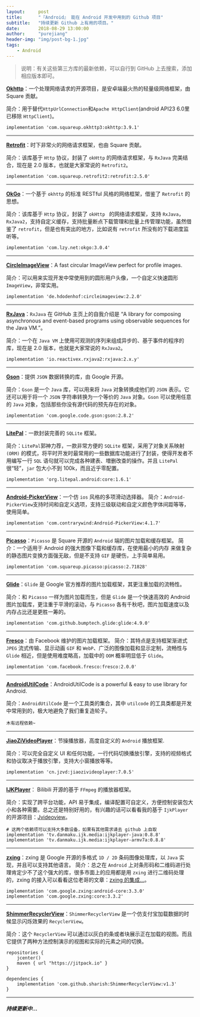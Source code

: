 ```yaml
---
layout:     post
title:      "『Android』 能在 Android 开发中用到的 Github 项目"
subtitle:   "持续更新 Github 上有用的项目。"
date:       2018-08-29 13:00:00
author:     "purejiang"
header-img: "img/post-bg-1.jpg"
tags:
    - Android
---
```


> 说明：有关这些第三方库的最新依赖，可以自行到 GitHub 上去搜索，添加相应版本即可。

**[Okhttp](https://github.com/square/okhttp)**：一个处理网络请求的开源项目，是安卓端最火热的轻量级网络框架，由 Square 贡献。

简介：用于替代`HttpUrlConnection`和`Apache HttpClient`(android API23  6.0里已移除 `HttpClient`)。

`implementation 'com.squareup.okhttp3:okhttp:3.9.1'`
	
***

**[Retrofit](https://github.com/square/retrofit)**：时下非常火的网络请求框架，也由 Square 贡献。

简介：该库基于 `Http` 协议，封装了 `okHttp` 的网络请求框架，与 `RxJava` 完美结合，现在是 2.0 版本，也就是大家常说的 `Retrofit2`。

`implementation 'com.squareup.retrofit2:retrofit:2.5.0'`

***

**[OkGo](https://github.com/jeasonlzy/okhttp-OkGo)**：一个基于 `okhttp` 的标准 RESTful 风格的网络框架，借鉴了 `Retrofit` 的思想。

简介：该库基于 `Http` 协议，封装了 `okHttp ` 的网络请求框架，支持 `RxJava`，`RxJava2`，支持自定义缓存，支持批量断点下载管理和批量上传管理功能，虽然借鉴了 `retrofit`，但是也有突出的地方，比如说有 `retrofit` 所没有的下载进度监听等。

`implementation 'com.lzy.net:okgo:3.0.4'`

***

**[CircleImageView](https://github.com/hdodenhof/CircleImageView)**：A fast circular ImageView perfect for profile images.

简介：可以用来实现开发中常使用到的圆形用户头像，一个自定义快速圆形 `ImageView`，非常实用。

`implementation 'de.hdodenhof:circleimageview:2.2.0'`

***

**[RxJava](https://github.com/ReactiveX/RxJava)**：`RxJava` 在 GitHub 主页上的自我介绍是 “A library for composing asynchronous and event-based programs using observable sequences for the Java VM.”。

简介：一个在 `Java VM` 上使用可观测的序列来组成异步的、基于事件的程序的库，现在是 2.0 版本，也就是大家常说的 `RxJava2`。

`implementation 'io.reactivex.rxjava2:rxjava:2.x.y'`

***

**[Gson](https://github.com/google/gson)**：提供 `JSON` 数据转换的库，由 Google 开源。

简介：`Gson` 是一个 `Java` 库，可以用来将 `Java` 对象转换成他们的 `JSON` 表示。它还可以用于将一个 `JSON` 字符串转换为一个等价的 `Java` 对象。`Gson` 可以使用任意的 `Java` 对象，包括那些你没有源代码的预先存在的对象。

`implementation 'com.google.code.gson:gson:2.8.2'`

***

**[LitePal](https://github.com/LitePalFramework/LitePal)**：一款封装完善的 `SQLite` 框架。

简介：`LitePal`郭神力荐，一款非常方便的 `SQLite` 框架，采用了对象关系映射 `(ORM)` 的模式，将平时开发时最常用的一些数据库功能进行了封装，使得开发者不用编写一行 `SQL` 语句就可以完成各种建表、増删改查的操作。并且 `LitePal` 很“轻”，`jar` 包大小不到 100k，而且近乎零配置。

`implementation 'org.litepal.android:core:1.6.1'`

***

**[Android-PickerView](https://github.com/Bigkoo/Android-PickerView)**：一个仿 `ios` 风格的多项滑动选择器。
简介：`Android-PickerView`支持时间和自定义选项，支持三级联动和自定义颜色字体间距等等，使用简单。

`implementation 'com.contrarywind:Android-PickerView:4.1.7'`

***

**[Picasso](https://github.com/square/picasso)**：`Picasso` 是 Square 开源的 `Android` 端的图片加载和缓存框架。
简介：一个适用于 Android 的强大图像下载和缓存库，在使用最小的内存 来做复杂的静态图片变换方面强无敌，但是不支持 `GIF` 是硬伤，上手简单易用。

`implementation 'com.squareup.picasso:picasso:2.71828'`

***

**[Glide](https://github.com/bumptech/glide)**：`Glide` 是 Google 官方推荐的图片加载框架，其更注重加载的流畅性。

简介：和 `Picasso` 一样为图片加载而生，但是 `Glide` 是一个快速高效的 Android 图片加载库，更注重于平滑的滚动，与 `Picasso` 各有千秋吧，图片加载速度以及内存占比还是更胜一筹的。

`implementation 'com.github.bumptech.glide:glide:4.9.0'`

***

**[Fresco](https://github.com/facebook/fresco)**：由 Facebook 维护的图片加载框架。
简介：其特点是支持框架渐进式 `JPEG` 流式传输、显示动画 `GIF` 和 `WebP`、广泛的图像加载和显示定制，流畅性与 `Glide` 相近，但是使用难度略高，加载中的 `OOM` 概率明显低于 `Glide`。

`implementation 'com.facebook.fresco:fresco:2.0.0'`

***

**[AndroidUtilCode](https://github.com/Blankj/AndroidUtilCode)**：AndroidUtilCode is a powerful & easy to use library for Android.

简介：`AndroidUtilCode` 是一个工具类的集合，其中 `utilcode` 的工具类都是开发中常用到的，极大地避免了我们重复造轮子。

`木有远程依赖~`

***

**[JiaoZiVideoPlayer](https://github.com/lipangit/JiaoZiVideoPlayer)**：节操播放器，高度自定义的 `Android` 播放框架.

简介：可以完全自定义 UI 和任何功能，一行代码切换播放引擎，支持的视频格式和协议取决于播放引擎，支持大小窗播放等等。

`implementation 'cn.jzvd:jiaozivideoplayer:7.0.5'`

***

**[IJKPlayer](https://github.com/bilibili/ijkplayer)**： Bilibili 开源的基于 `FFmpeg` 的播放器框架。

简介：实现了跨平台功能，API 易于集成，编译配置可自定义，方便控制安装包大小和各种需要。总之还是特别好用的，有兴趣的话可以看看我的基于 `IjkPlayer` 的开源项目：[Jvideoview](https://github.com/nicejiang/Jvideoview)。

```
# 这两个依赖项可以支持大多数设备，如果有其他需求请去 github 上自取
implementation 'tv.danmaku.ijk.media:ijkplayer-java:0.8.8'
implementation 'tv.danmaku.ijk.media:ijkplayer-armv7a:0.8.8'
```

***

**[zxing](https://github.com/zxing/zxing)**：zxing 是 Google 开源的多格式 `1D / 2D` 条码图像处理库，以 `Java` 实现，并且可以支持其他语言。
简介：总之在 `Android` 上对条形码和二维码进行处理肯定少不了这个强大的库，很多市面上的应用都是用 `zxing` 进行二维码处理的，zxing 的接入可以看看这位老哥的文章：[zxing 的集成...](https://www.jianshu.com/p/a4ba10da4231)。

```
implementation 'com.google.zxing:android-core:3.3.0'
implementation 'com.google.zxing:core:3.3.2'
```

***

**[ShimmerRecyclerView](https://github.com/sharish/ShimmerRecyclerView)**：`ShimmerRecyclerView` 是一个仿支付宝加载数据的时候显示闪烁效果的 `RecyclerView`。

简介：这个 `RecyclerView` 可以通过以灰白的条或者块展示正在加载的视图。而且它提供了两种方法控制演示的视图和实际的元素之间的切换。

```
repositories {
    jcenter()
    maven { url "https://jitpack.io" }
}

dependencies {
    implementation 'com.github.sharish:ShimmerRecyclerView:v1.3'
}
```

***

#### *持续更新中...*